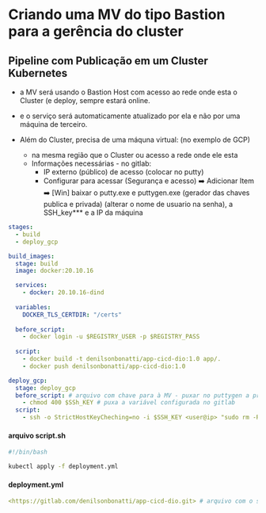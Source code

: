 # Criando uma MV do tipo Bastion para a gerência do cluster
## Pipeline com Publicação em um Cluster Kubernetes

- a MV será usando o Bastion Host com acesso ao rede onde esta o Cluster (e deploy, sempre estará online.
- e o serviço será automaticamente atualizado por ela e não por uma máquina de terceiro.

- Além do Cluster, precisa de uma máquna virtual: (no exemplo de  GCP)
  - na mesma região que o Cluster ou acesso a rede onde ele esta
  - Informações necessárias - no gitlab:
    -  IP externo (público) de acesso (colocar no putty)
    -  Configurar para acessar (Segurança e acesso) ➡️ Adicionar Item ➡️ [Win] baixar o putty.exe e puttygen.exe (gerador das chaves publica e privada) (alterar o nome de usuario na senha), a SSH_key*** e a IP da máquina

```yml
stages:
  - build
  - deploy_gcp

build_images:
  stage: build
  image: docker:20.10.16

  services:
    - docker: 20.10.16-dind
  
  variables:
    DOCKER_TLS_CERTDIR: "/certs"
  
  before_script:
    - docker login -u $REGISTRY_USER -p $REGISTRY_PASS
  
  script:
    - docker build -t denilsonbonatti/app-cicd-dio:1.0 app/.
    - docker push denilsonbonatti/app-cicd-dio:1.0

deploy_gcp:
  stage: deploy_gcp
  before_script: # arquivo com chave para à MV - puxar no puttygen a private key - tem que ser .pem por ser linux - adicionar a variavel nas configurações no gitlab***
    - chmod 400 $SSh_KEY # puxa a variável configurada no gitlab
  script:
    - ssh -o StrictHostKeyCheching=no -i $SSH_KEY <user@ip> "sudo rm -Rf ./name file/ && sudo gitclone <clone url gitlab> && cd <name file> && cd <file> && sudo chmod +x ./script.sh && ./script.sh" # StrictHostKeyCheching=no  = remove a interação de confirmaçaõ
```

#### arquivo script.sh

```sh
#!/bin/bash

kubectl apply -f deployment.yml
```

#### deployment.yml

```yml
<https://gitlab.com/denilsonbonatti/app-cicd-dio.git> # arquivo com o script
```
    
